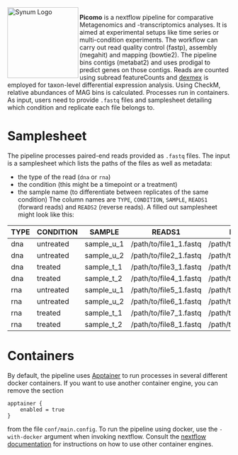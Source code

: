 <picture>
  <source align="right" width="160" media="(prefers-color-scheme: dark)" srcset="img/logo_dark.png">
  <source align="right" width="160" media="(prefers-color-scheme: light)" srcset="img/logo_light.png">
  <img align="left" alt="Synum Logo" sr c="img/logo_light.png" width="160">
</picture>

**Picomo** is a nextflow pipeline for comparative Metagenomics and -transcriptomics analyses. It is aimed at experimental setups like time series or multi-condition experiments. The workflow can carry out read quality control (fastp), assembly (megahit) and mapping (bowtie2). The pipeline bins contigs (metabat2) and uses prodigal to predict genes on those contigs. Reads are counted using subread featureCounts and [dexmex](https://github.com/dexmex) is employed for taxon-level differential expression analysis. Using CheckM, relative abundances of MAG bins is calculated. Processes run in containers.
 As input, users need to provide `.fastq` files and samplesheet detailing which condition and replicate each file belongs to.

# Samplesheet
The pipeline processes paired-end reads provided as `.fastq` files. The input is a samplesheet which lists the paths of the files as well as metadata:
- the type of the read (`dna` or `rna`)
- the condition (this might be a timepoint or a treatment)
- the sample name (to differentiate between replicates of the same condition)
The column names are `TYPE`, `CONDITION`, `SAMPLE`, `READS1` (forward reads) and `READS2` (reverse reads). A filled out samplesheet might look like this:

| TYPE | CONDITION | SAMPLE     | READS1                 | READS2                 |
|------|-----------|------------|------------------------|------------------------|
| dna  | untreated | sample_u_1 | /path/to/file1_1.fastq | /path/to/file1_2.fastq |
| dna  | untreated | sample_u_2 | /path/to/file2_1.fastq | /path/to/file2_2.fastq |
| dna  | treated   | sample_t_1 | /path/to/file3_1.fastq | /path/to/file3_2.fastq |
| dna  | treated   | sample_t_2 | /path/to/file4_1.fastq | /path/to/file4_2.fastq |
| rna  | untreated | sample_u_1 | /path/to/file5_1.fastq | /path/to/file5_2.fastq |
| rna  | untreated | sample_u_2 | /path/to/file6_1.fastq | /path/to/file6_2.fastq |
| rna  | treated   | sample_t_1 | /path/to/file7_1.fastq | /path/to/file7_2.fastq |
| rna  | treated   | sample_t_2 | /path/to/file8_1.fastq | /path/to/file8_2.fastq |

# Containers
By default, the pipeline uses [Apptainer](https://apptainer.org/) to run processes in several different docker containers. If you want to use another container engine, you can remove the section 
```
apptainer {
    enabled = true
}
```
from the file `conf/main.config`. To run the pipeline using docker, use the `-with-docker` argument when invoking nextflow. Consult the [nextflow documentation](https://www.nextflow.io/docs/latest/container.html#) for instructions on how to use other container engines.
